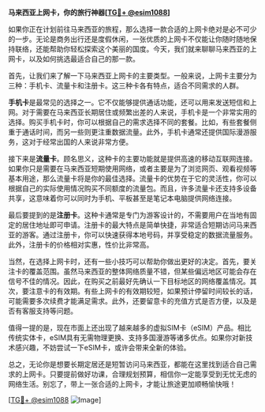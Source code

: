 **马来西亚上网卡，你的旅行神器[[TG💪+ @esim1088](https://t.me/s/esim1088)]**

如果你正在计划前往马来西亚的旅程，那么选择一款合适的上网卡绝对是必不可少的一步。无论是商务出行还是度假休闲，一张优质的上网卡不仅能让你随时随地保持联络，还能帮助你轻松探索这个美丽的国度。今天，我们就来聊聊马来西亚的上网卡，以及如何挑选最适合自己的那一款。

首先，让我们来了解一下马来西亚上网卡的主要类型。一般来说，上网卡主要分为三种：手机卡、流量卡和注册卡。这三种卡各有特点，适合不同需求的人群。

**手机卡**是最常见的选择之一。它不仅能够提供通话功能，还可以用来发送短信和上网。对于需要在马来西亚长期居住或频繁出差的人来说，手机卡是一个非常实用的选择。购买手机卡时，你可以根据自己的需求选择不同的套餐。比如，有些套餐侧重于通话时间，而另一些则更注重数据流量。此外，手机卡通常还提供国际漫游服务，这对于经常出国的人来说非常方便。

接下来是**流量卡**。顾名思义，这种卡的主要功能就是提供高速的移动互联网连接。如果你只是需要在马来西亚短期使用网络，或者主要是为了浏览网页、观看视频等基本用途，那么流量卡将是你的最佳选择。流量卡的优势在于它的灵活性，你可以根据自己的实际使用情况购买不同额度的流量包。而且，许多流量卡还支持多设备共享，这意味着你可以同时为手机、平板甚至是笔记本电脑提供网络连接。

最后要提到的是**注册卡**。这种卡通常是专门为游客设计的，不需要用户在当地有固定的居住地址即可申请。注册卡的最大特点是简单快捷，非常适合短期访问马来西亚的游客。通过注册卡，你可以快速获得本地号码，并享受稳定的数据流量服务。此外，注册卡的价格相对实惠，性价比非常高。

当然，在选择上网卡时，还有一些小技巧可以帮助你做出更好的决定。首先，要关注卡的覆盖范围。虽然马来西亚的整体网络质量不错，但某些偏远地区可能会存在信号不佳的情况。因此，在购买之前最好先确认一下目标地区的网络覆盖情况。其次，要注意卡的有效期。有些上网卡的有效期较短，如果预计停留时间较长的话，可能需要多次续费才能满足需求。此外，还要留意卡的充值方式是否方便，以及是否有客服支持等问题。

值得一提的是，现在市面上还出现了越来越多的虚拟SIM卡（eSIM）产品。相比传统实体卡，eSIM具有无需物理更换、支持多国漫游等诸多优点。如果你对新技术感兴趣，不妨尝试一下eSIM卡，或许会带来全新的体验。

总之，无论你是想要长期定居还是短暂访问马来西亚，都能在这里找到适合自己需求的上网卡。只要提前做好功课，合理规划预算，相信你一定能享受到无忧无虑的网络生活。别忘了，带上一张合适的上网卡，才能让旅途更加顺畅愉快哦！

[[TG💪+ @esim1088](https://t.me/s/esim1088) ![Image](https://i.postimg.cc/4NQfJmqS/Snipaste-2025-05-13-00-14-12.png)]